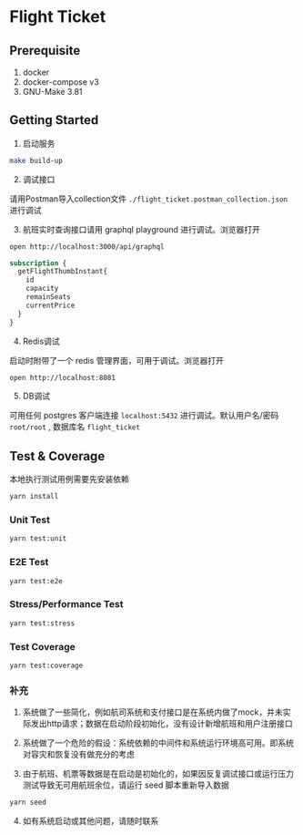 # Flight Ticket

## Prerequisite
1. docker
2. docker-compose v3
3. GNU-Make 3.81

## Getting Started
1. 启动服务

```sh
make build-up
```

2. 调试接口

请用Postman导入collection文件 `./flight_ticket.postman_collection.json` 进行调试

3. 航班实时查询接口请用 graphql playground 进行调试。浏览器打开

```sh
open http://localhost:3000/api/graphql
```

```graphql
subscription {
  getFlightThumbInstant{
    id
    capacity
    remainSeats
    currentPrice
  }
}
```

4. Redis调试

启动时附带了一个 redis 管理界面，可用于调试。浏览器打开

```sh
open http://localhost:8081
```

5. DB调试

可用任何 postgres 客户端连接 `localhost:5432` 进行调试。默认用户名/密码 `root/root` , 数据库名 `flight_ticket` 

## Test & Coverage

本地执行测试用例需要先安装依赖

```sh
yarn install
```

### Unit Test

```sh
yarn test:unit
```

### E2E Test

```sh
yarn test:e2e
```

### Stress/Performance Test

```sh
yarn test:stress
```

### Test Coverage

```sh
yarn test:coverage
```

### 补充

1. 系统做了一些简化，例如航司系统和支付接口是在系统内做了mock，并未实际发出http请求；数据在启动阶段初始化，没有设计新增航班和用户注册接口

2. 系统做了一个危险的假设：系统依赖的中间件和系统运行环境高可用。即系统对容灾和恢复没有做充分的考虑

3. 由于航班、机票等数据是在启动是初始化的，如果因反复调试接口或运行压力测试导致无可用航班余位，请运行 seed 脚本重新导入数据
```sh
yarn seed
```

4. 如有系统启动或其他问题，请随时联系

